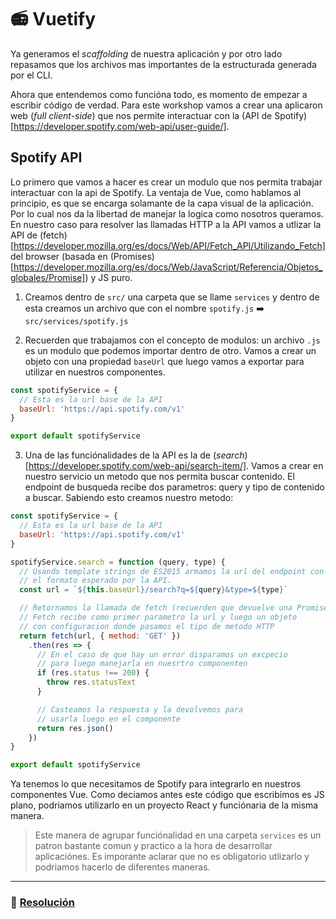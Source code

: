 # 📻 Vuetify

Ya generamos el *scaffolding* de nuestra aplicación y por otro lado repasamos que los archivos mas importantes de la estructurada generada por el CLI.

Ahora que entendemos como funcióna todo, es momento de empezar a escribir código de verdad. Para este workshop vamos a crear una aplicaron web (*full client-side*) que nos permite interactuar con la (API de Spotify)[https://developer.spotify.com/web-api/user-guide/].


## Spotify API

Lo primero que vamos a hacer es crear un modulo que nos permita trabajar interactuar con la api de Spotify. La ventaja de Vue, como hablamos al principio, es que se encarga solamante de la capa visual de la aplicación. Por lo cual nos da la libertad de manejar la logica como nosotros queramos. En nuestro caso para resolver las llamadas HTTP a la API vamos a utlizar la API de (fetch)[https://developer.mozilla.org/es/docs/Web/API/Fetch_API/Utilizando_Fetch] del browser (basada en (Promises)[https://developer.mozilla.org/es/docs/Web/JavaScript/Referencia/Objetos_globales/Promise]) y JS puro.

1. Creamos dentro de `src/` una carpeta que se llame `services` y dentro de esta creamos un archivo que con el nombre `spotify.js` ➡️ `src/services/spotify.js`

2. Recuerden que trabajamos con el concepto de modulos: un archivo `.js` es un modulo que podemos importar dentro de otro. Vamos a crear un objeto con una propiedad `baseUrl` que luego vamos a exportar para utilizar en nuestros componentes.

```javascript
const spotifyService = {
  // Esta es la url base de la API
  baseUrl: 'https://api.spotify.com/v1'
}

export default spotifyService
```

3. Una de las funciónalidades de la API es la de (*search*)[https://developer.spotify.com/web-api/search-item/]. Vamos a crear en nuestro servicio un metodo que nos permita buscar contenido. El endpoint de busqueda recibe dos parametros: query y tipo de contenido a buscar. Sabiendo esto creamos nuestro metodo:

```javascript
const spotifyService = {
  // Esta es la url base de la API
  baseUrl: 'https://api.spotify.com/v1'
}

spotifyService.search = function (query, type) {
  // Usando template strings de ES2015 armamos la url del endpoint con
  // el formato esperado por la API.
  const url = `${this.baseUrl}/search?q=${query}&type=${type}`

  // Retornamos la llamada de fetch (recuerden que devuelve una Promise).
  // Fetch recibe como primer parametro la url y luego un objeto
  // con configuracion donde pasamos el tipo de metodo HTTP
  return fetch(url, { method: 'GET' })
    .then(res => {
      // En el caso de que hay un error disparamos un excpecio
      // para luego manejarla en nuesrtro componenten
      if (res.status !== 200) {
        throw res.statusText
      }

      // Casteamos la respuesta y la devolvemos para
      // usarla luego en el componente
      return res.json()
    })
}

export default spotifyService
```

Ya tenemos lo que necesitamos de Spotify para integrarlo en nuestros componentes Vue. Como deciamos antes este código que escribimos es JS plano, podriamos utilizarlo en un proyecto React y funciónaria de la misma manera.

> Este manera de agrupar funciónalidad en una carpeta `services` es un patron bastante comun y practico a la hora de desarrollar aplicaciónes. Es imporante aclarar que no es obligatorio utlizarlo y podriamos hacerlo de diferentes maneras.

___
### 📝 [Resolución](https://github.com/ianaya89/vuetify/blob/ex-08/src/services/spotify.js)
